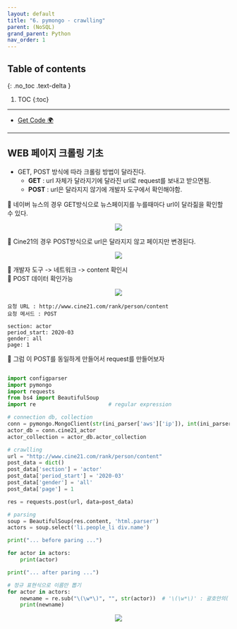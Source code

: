 ```yaml
---
layout: default
title: "6. pymongo - crawlling"
parent: (NoSQL)
grand_parent: Python
nav_order: 1
---
```


## Table of contents
{: .no_toc .text-delta }

1. TOC
{:toc}

---

* [Get Code 🌍](https://github.com/EasyCoding-7/pymongo_examples/tree/main/pymongo_1)

---

## WEB 페이지 크롤링 기초

* GET, POST 방식에 따라 크롤링 방법이 달라진다.
    * **GET** : url 자체가 달라지기에 달라진 url로 request를 보내고 받으면됨.
    * **POST** : url은 달라지지 않기에 개발자 도구에서 확인해야함.

🧸 네이버 뉴스의 경우 GET방식으로 뉴스페이지를 누를때마다 url이 달라짊을 확인할 수 있다.

<p align="center">
  <img src="https://taehyungs-programming-blog.github.io/blog/assets/images/python/nosql/nosql-6-1.png"/>
</p>

🧸 Cine21의 경우 POST방식으로 url은 달라지지 않고 페이지만 변경된다.

<p align="center">
  <img src="https://taehyungs-programming-blog.github.io/blog/assets/images/python/nosql/nosql-6-2.png"/>
</p>

🧸 개발자 도구 -> 네트워크 -> content 확인시<br>
🧸 POST 데이터 확인가능

<p align="center">
  <img src="https://taehyungs-programming-blog.github.io/blog/assets/images/python/nosql/nosql-6-3.png"/>
</p>

```
요청 URL : http://www.cine21.com/rank/person/content
요청 메서드 : POST

section: actor
period_start: 2020-03
gender: all
page: 1
```

🧸 그럼 이 POST를 동일하게 만들어서 request를 만들어보자

```py

import configparser
import pymongo
import requests
from bs4 import BeautifulSoup
import re                       # regular expression

# connection db, collection
conn = pymongo.MongoClient(str(ini_parser['aws']['ip']), int(ini_parser['aws']['port']))
actor_db = conn.cine21_actor
actor_collection = actor_db.actor_collection

# crawlling
url = "http://www.cine21.com/rank/person/content"
post_data = dict()
post_data['section'] = 'actor'
post_data['period_start'] = '2020-03'
post_data['gender'] = 'all'
post_data['page'] = 1

res = requests.post(url, data=post_data)

# parsing
soup = BeautifulSoup(res.content, 'html.parser')
actors = soup.select('li.people_li div.name')

print("... before paring ...")

for actor in actors:
    print(actor)

print("... after paring ...")

# 정규 표현식으로 이름만 뽑기
for actor in actors:
    newname = re.sub("\(\w*\)", "", str(actor))  # '\(\w*\)' : 괄호안의( \(\) ) 어떤문자( w* ) 든 '' 삭제해 달라
    print(newname)
```

<p align="center">
  <img src="https://taehyungs-programming-blog.github.io/blog/assets/images/python/nosql/nosql-6-4.png"/>
</p>
